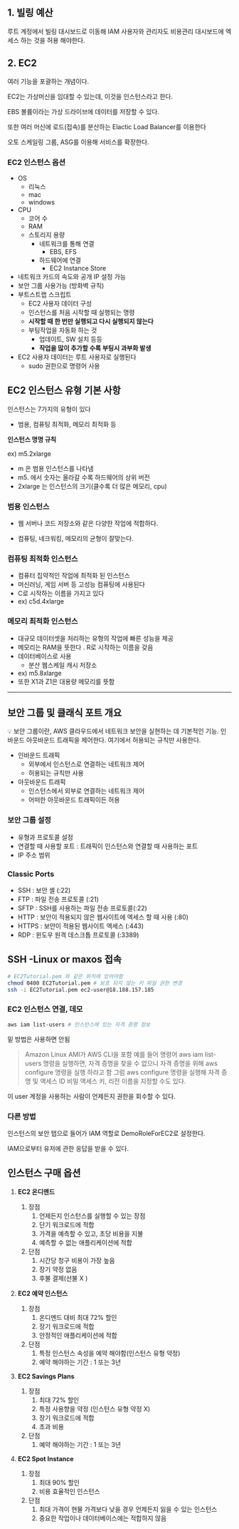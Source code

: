 ## 1. 빌링 예산

루트 계정에서 빌링 대시보드로 이동해 IAM 사용자와 관리자도 비용관리 대시보드에 엑세스 하는 것을 허용 해야한다.

## 2. EC2

여러 기능을 포괄하는 개념이다. 

EC2는 가상머신을 임대할 수 있는데, 이것을 인스턴스라고 한다.

EBS 볼륨이라는 가상 드라이브에 데이터를 저장할 수 있다.

또한 여러 머신에 로드(접속)를 분산하는 Elactic Load Balancer를 이용한다  

오토 스케일링 그룹, ASG를 이용해 서비스를 확장한다.

### EC2 인스턴스 옵션

- OS
    - 리눅스
    - mac
    - windows
- CPU
    - 코어 수
    - RAM
    - 스토리지 용량
        - 네트워크를 통해 연결
            - EBS, EFS
        - 하드웨어에 연결
            - EC2 Instance Store
- 네트워크 카드의 속도와 공개 IP 설정 가능
- 보안 그룹 사용가능 (방화벽 규칙)
- 부트스트랩 스크립트
    - EC2 사용자 데이터 구성
    - 인스턴스를 처음 시작할 때 실행되는 명령
    - **시작할 때 한 번만 실행되고 다시 실행되지 않는다**
    - 부팅작업을 자동화 하는 것
        - 업데이트, SW 설치 등등
        - **작업을 많이 추가할 수록 부팅시 과부화 발생**
- EC2 사용자 데이터는 루트 사용자로 실행된다
    - sudo 권한으로 명령어 사용

## EC2 인스턴스 유형 기본 사항

인스턴스는 7가지의 유형이 있다

- 범용, 컴퓨팅 최적화, 메모리 최적화 등

**인스턴스 명명 규칙**

ex) m5.2xlarge

- m 은 범용 인스턴스를 나타냄
- m5. 에서 숫자는 올라갈 수록 하드웨어의 상위 버전
- 2xlarge 는 인스턴스의 크기(클수록 더 많은 메모리, cpu)

### 범용 인스턴스

- 웹 서버나 코드 저장소와 같은 다양한 작업에 적합하다.

- 컴퓨팅, 네크워킹, 메모리의 균형이 잘맞는다.

### 컴퓨팅 최적화 인스턴스

- 컴퓨터 집약적인 작업에 최적화 된 인스턴스
- 머신러닝, 게임 서버 등 고성능 컴퓨팅에 사용된다
- C로 시작하는 이름을 가지고 있다
- ex) c5d.4xlarge

### 메모리 최적화 인스턴스

- 대규모 데이터셋을 처리하는 유형의 작업에 빠른 성능을 제공
- 메모리는 RAM을 뜻한다 . R로 시작하는 이름을 갖음
- 데이터베이스로 사용
    - 분산 웹스케일 캐시 저장소
- ex) m5.8xlarge
- 또한 X1과 Z1은 대용량 메모리를 뜻함

---

## 보안 그룹 및 클래식 포트 개요

<aside>
💡 보안 그룹이란, AWS 클라우드에서 네트워크 보안을 실현하는 데 기본적인 기능.
인바운드 아웃바운드 트래픽을 제어한다. 여기에서 허용되는 규칙만 사용한다.

</aside>

- 인바운드 트래픽
    - 외부에서 인스턴스로 연결하는 네트워크 제어
    - 허용되는 규칙만 사용
- 아웃바운드 트래픽
    - 인스턴스에서 외부로 연결하는 네트워크 제어
    - 어떠한 아웃바운드 트래픽이든 허용

### 보안 그룹 설정



- 유형과 프로토콜 설정
- 연결할 때 사용할 포트 : 트래픽이 인스턴스와 연결할 때 사용하는 포트
- IP 주소 범위

### Classic Ports

- SSH : 보안 셸 (:22)
- FTP : 파일 전송 프로토콜 (:21)
- SFTP : SSH를 사용하는 파일 전송 프로토콜(:22)
- HTTP : 보안이 적용되지 않은 웹사이트에 엑세스 할 때 사용 (:80)
- HTTPS : 보안이 적용된 웹사이트 엑세스 (:443)
- RDP : 윈도우 원격 데스크톱 프로토콜 (:3389)

## SSH -Linux or maxos 접속

```bash
# EC2Tutorial.pem 와 같은 위치에 있어야함
chmod 0400 EC2Tutorial.pem # 보호 되지 않는 키 파일 권한 변경
ssh -i EC2Tutorial.pem ec2-user@18.188.157.185
```

### EC2 인스턴스 연결, 데모

```bash
aws iam list-users # 인스턴스에 있는 자격 증명 정보
```

밑 방법은 사용하면 안됨

> Amazon Linux AMI가 AWS CLI을 포함 
예를 들어 명령어 aws iam list-users 명령을 실행하면, 자격 증명을 찾을 수 없으니 자격 증명을 위해 aws configure 명령을 실행 하라고 함 그럼 aws configure 명령을 실행해 자격 증명 및 액세스 ID 비밀 액세스 키, 리전 이름을 지정할 수도 있다.
> 

이 user 계정을 사용하는 사람이 언제든지 권한을 회수할 수 있다.

### 다른 방법

인스턴스의 보안 탭으로 들어가 IAM 역할로 DemoRoleForEC2로 설정한다.

IAM으로부터 유저에 관한 응답을 받을 수 있다.

## 인스턴스 구매 옵션

1. **EC2 온디멘드**
    1. 장점
        1. 언제든지 인스턴스를 실행할 수 있는 장점
        2. 단기 워크로드에 적합
        3. 가격을 예측할 수 있고, 초당 비용을 지불
        4. 예측할 수 없는 애플리케이션에 적합
    2. 단점
        1. 시간당 청구 비용이 가장 높음
        2. 장기 약정 없음
        3. 후불 결제(선불 X )
2.  **EC2 예약 인스턴스**
    1. 장점
        1. 온디멘드 대비 최대 72% 할인
        2. 장기 워크로드에 적합
        3. 안정적인 애플리케이션에 적합
    2. 단점
        1. 특정 인스턴스 속성을 예약 해야함(인스턴스 유형 약정)
        2. 예약 해야하는 기간 : 1 또는 3년
3. **EC2 Savings Plans**
    1. 장점 
        1. 최대 72% 할인
        2. 특정 사용향을 약정 (인스턴스 유형 약정 X)
        3. 장기 워크로드에 적합
        4. 초과 비용
    2. 단점
        1. 예약 해야하는 기간 : 1 또는 3년

1. **EC2 Spot Instance**
    1. 장점
        1. 최대 90% 할인
        2. 비용 효율적인 인스턴스
    2. 단점
        1. 최대 가격이 현물 가격보다 낮을 경우 언제든지 잃을 수 있는 인스턴스
        2. 중요한 작업이나 데이터베이스에는 적합하지 않음